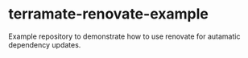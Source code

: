 # terramate-renovate-example
Example repository to demonstrate how to use renovate for autamatic dependency updates.
